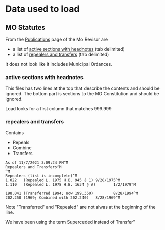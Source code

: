 # Data used to load

## MO Statutes

From the [Publications](https://revisor.mo.gov/main/Info.aspx) page of the Mo Revisor are 
* a list of [active sections with headnotes](https://revisor.mo.gov/main/Info.aspx?doc=ALLSN) (tab delimited)
* a list of [repealers and transfers](https://revisor.mo.gov/main/Info.aspx?doc=REPXF) (tab delimited)

It does not look like it includes Municipal Ordances.

### active sections with headnotes

This files has two lines at the top that describe the contents and should be ignored.
The bottom part is sections to the MO Constitution and should be ignored.

Load looks for a first column that matches 999.999

### repealers and transfers

Contains 
* Repeals
* Combine
* Transfers

```
As of 11/7/2021 3:09:24 PM^M
Repealers and Transfers^M
^M
Repealers (list is incomplete)^M
1.022   (Repealed L. 1975 H.B. 945 § 1) 9/28/1975^M
1.110   (Repealed L. 1978 H.B. 1634 § A)        1/2/1979^M

198.041 (Transferred 1994; now 199.350)         8/28/1994^M
202.250 (1969; Combined with 202.240)   8/28/1969^M
```


Note "Transferred" and "Repealed" are not alwas at the beginning of the line.

We have been using the term Superceded instead of Transfer"
